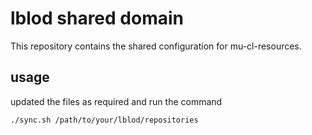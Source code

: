 # lblod shared domain
This repository contains the shared configuration for mu-cl-resources. 

## usage
updated the files as required and run the command

```
./sync.sh /path/to/your/lblod/repositories
```
